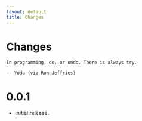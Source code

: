 ```yaml
---
layout: default
title: Changes
---
```


# Changes

    In programming, do, or undo. There is always try.
    
    -- Yoda (via Ron Jeffries)

# 0.0.1

- Initial release.
